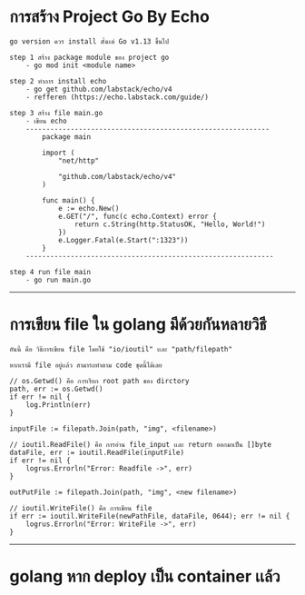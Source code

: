 # การสร้าง Project Go By Echo

    go version ควร install ตั้งเเต่ Go v1.13 ขึ้นไป

    step 1 สร้าง package module ของ project go
        - go mod init <module name>

    step 2 ทำการ install echo
        - go get github.com/labstack/echo/v4
        - refferen (https://echo.labstack.com/guide/)
    
    step 3 สร้าง file main.go
        - เขียน echo
        ------------------------------------------------------------
            package main

            import (
                "net/http"
                
                "github.com/labstack/echo/v4"
            )

            func main() {
                e := echo.New()
                e.GET("/", func(c echo.Context) error {
                    return c.String(http.StatusOK, "Hello, World!")
                })
                e.Logger.Fatal(e.Start(":1323"))
            }
        -------------------------------------------------------------

    step 4 run file main
        - go run main.go

------------------------------------------------------------------------------------------
# การเขียน file ใน golang มีด้วยกันหลายวิธี

    อันนี้ คือ วิธ๊การเขียน file โดยใช้ "io/ioutil" เเละ "path/filepath"

    หากเรามี file อยู่เเล้ว สามารถทำตาม code ชุดนี้ได้เลย

    // os.Getwd() คือ การเรียก root path ของ dirctory 
    path, err := os.Getwd()
	if err != nil {
	 	log.Println(err)
	}

	inputFile := filepath.Join(path, "img", <filename>)

    // ioutil.ReadFile() คือ การอ่าน file_input เเละ return ออกมาเป็น []byte
	dataFile, err := ioutil.ReadFile(inputFile)
	if err != nil {
	 	logrus.Errorln("Error: Readfile ->", err)
	}

	outPutFile := filepath.Join(path, "img", <new filename>)

    // ioutil.WriteFile() คือ การเขียน file
    if err := ioutil.WriteFile(newPathFile, dataFile, 0644); err != nil {
	    logrus.Errorln("Error: WriteFile ->", err)
	}

--------------------------------------------------------------------------------------------
# golang หาก deploy เป็น container เเล้ว